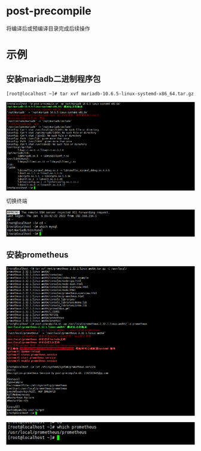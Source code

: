 # post-precompile
 将编译后或预编译目录完成后续操作





# 示例

## 安装mariadb二进制程序包

```bash
[root@localhost ~]# tar xvf mariadb-10.6.5-linux-systemd-x86_64.tar.gz -C /opt
```

![image-20220111130228657](README/image-20220111130228657.png)

切换终端

![image-20220111130257589](README/image-20220111130257589.png)

## 安装prometheus

![image-20220111130406563](README/image-20220111130406563.png)

![image-20220111130422407](README/image-20220111130422407.png)



